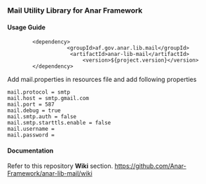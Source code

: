 ### Mail Utility Library for Anar Framework

#### Usage Guide

```
		<dependency>
	               <groupId>af.gov.anar.lib.mail</groupId>
	                <artifactId>anar-lib-mail</artifactId>
                        <version>${project.version}</version>
		</dependency>

```

Add mail.properties in resources file and add following properties

```$xslt
mail.protocol = smtp
mail.host = smtp.gmail.com
mail.port = 587
mail.debug = true
mail.smtp.auth = false
mail.smtp.starttls.enable = false
mail.username =
mail.password =
```


#### Documentation

Refer to this repository **Wiki** section.
https://github.com/Anar-Framework/anar-lib-mail/wiki